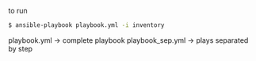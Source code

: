 to run
```bash
$ ansible-playbook playbook.yml -i inventory
```
playbook.yml -> complete playbook
playbook_sep.yml -> plays separated by step